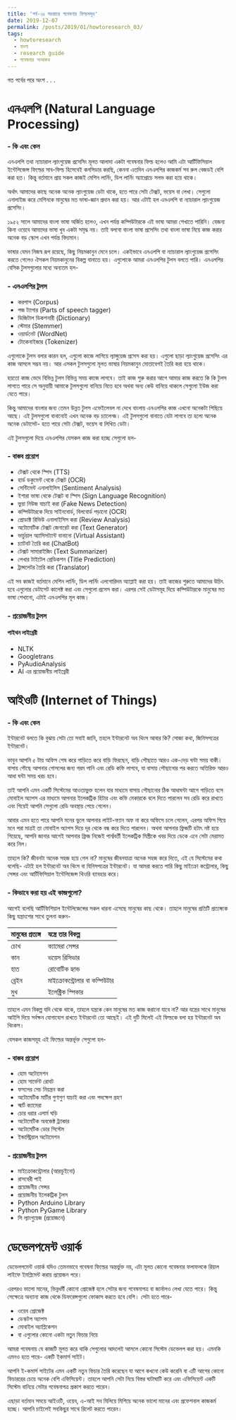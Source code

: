 ```yaml
---
title: 'পর্ব-৩ঃ সচরাচর গবেষণার ফিল্ডসমূহ'
date: 2019-12-07
permalink: /posts/2019/01/howtoresearch_03/
tags:
  - howtoresearch
  - বাংলা
  - research guide
  - গবেষনার অআকখ
---
```

গত পর্বের পরে অংশ . . .

# এনএলপি \(Natural Language Processing\)

### - কি এবং কেন

এনএলপি তথা ন্যাচারাল ল্যাংগুয়েজ প্রসেসিং মূলত আলাদা একটা গবেষনার ফিল্ড হলেও আমি এটা আর্টিফিসিয়াল ইন্টেলিজেন্স ফিল্ডের সাব-ফিল্ড হিসেবেই কনসিডার করছি, কেননা এতদিন এনএলপির কাজকর্ম সব রুল বেজডই বেশি করা হত। কিন্তু বর্তমানে প্রায় সকল কাজই মেশিন লার্নিং, ডিপ লার্নিং অ্যাপ্রোচে সলভ করা হয়ে থাকে। 

অর্থাৎ আমাদের কাছে অনেক অনেক ল্যাংগুয়েজ ডেটা থাকে, হতে পারে সেটা টেক্সট, ভয়েস বা লেখা। সেগুলো এনালাইজ করে মেশিনকে মানুষের মত ভাষা-জ্ঞান প্রদান করা হয়। আর এটাই হল এনএলপি বা ন্যাচারাল ল্যাংগুয়েজ প্রসেসিং। 

১৯৫২ সালে আমাদের বাংলা ভাষা অর্জিত হলেও, এখন পর্যন্ত কম্পিউটারকে এই ভাষা আমরা শেখাতে পারিনি। যেজন্য কিনা ওয়েবে আমাদের ভাষা খুব একটা সমৃদ্ধ নয়। তাই বলবো বাংলা ভাষা প্রসেসিং তথা বাংলা ভাষা নিয়ে কাজ করার অনেক বড় স্কোপ এখন পর্যন্ত বিদ্যমান। 

ভাষার যেমন নিজস্ব রূপ রয়েছে, কিছু নিয়মকানুন মেনে চলে। একইভাবে এনএলপি বা ন্যাচারাল ল্যাংগুয়েজ প্রসেসিং করতে গেলেও ঐসকল নিয়মকানুনের বিকল্প বানাতে হয়। এগুলোকে আমরা এনএলপির টুলস বলতে পারি। এনএলপির বেসিক টুলসগুলোর মধ্যে অন্যতম হল-

### - এনএলপির টুলস

* করপাস \(Corpus\)
* পজ ট্যাগার \(Parts of speech tagger\)
* ডিজিটাল ডিকশনারী \(Dictionary\)
* স্টেমার \(Stemmer\)
* ওয়ার্ডনেট \(WordNet\)
* টোকেনাইজার \(Tokenizer\)

এগুলোকে টুলস বলার কারন হল, এগুলো কাজে লাগিয়ে ল্যাঙ্গুয়েজ প্রসেস করা হয়। এগুলো ছাড়া ল্যাংগুয়েজ প্রসেসিং এর কাজ আসলে সম্ভব নয়। আর এসকল টুলসগুলো মূলত ভাষার নিয়মকানুন মোতাবেগই তৈরি করা হয়ে থাকে।

হয়তো কাজ ভেদে বিভিন্ন টুলস বিভিন্ন সময় কাজে লাগবে। তাই কাজ শুরু করার আগে আমার কাজ করতে কি কি টুলস লাগতে পারে সে অনুযায়ী আমাকে টুলসগুলো বানিয়ে নিতে হবে অথবা অন্য কেউ বানিয়ে থাকলে সেগুলো ইউজ করা যেতে পারে। 

কিন্তু আমাদের বাংলার জন্য তেমন উন্নত টুলস এভেইলেবল না দেখে বাংলায় এনএলপির কাজ এখনো অনেকটা পিছিয়ে আছে। এই টুলসগুলো বানানোই এখন অনেক বড় চ্যালেন্জ। এই টুলসগুলো বানাতে যেটা লাগবে তা হলো অনেক অনেক ডেটাসেট- হতে পারে সেটা টেক্সট, ভয়েস বা লিখিত ডেটা। 

এই টুলসগুলো দিয়ে এনএলপির যেসকল কাজ করা হচ্ছে সেগুলো হল-

### - বাস্তব প্রয়োগ

* টেক্সট থেকে স্পিস \(TTS\)
* হার্ড ডকুমেন্ট থেকে টেক্সট \(OCR\)
* সেন্টিমেন্ট এনালাইসিস \(Sentiment Analysis\)
* ইশারা ভাষা থেকে টেক্সট বা স্পিস \(Sign Language Recognition\) 
* ভুয়া নিউজ যাচাই করা \(Fake News Detection\) 
* কম্পিউটারকে দিয়ে সাইনবোর্ড, বিলবোর্ড পড়ানো \(OCR\)
* প্রোডাক্ট রিভিউ এনালাইসিস করা \(Review Analysis\)
* অটোমেটিক টেক্সট জেনারেট করা \(Text Generator\)
* ভার্চুয়াল অ্যাসিসট্যান্ট বানানো \(Virtual Assistant\) 
* চ্যাটবট তৈরি করা \(ChatBot\)
* টেক্সট সামারাইজিং \(Text Summarizer\) 
* লেখার টাইটেল প্রেডিকশন \(Title Prediction\)
* ট্রান্সলেটর তৈরি করা \(Translator\) 

এই সব কাজই বর্তমানে মেশিন লার্নিং, ডিপ লার্নিং এলগোরিদম অ্যাপ্লাই করা হয়। তাই কাজের শুরুতে আমাদের উচিৎ হবে এগুলোর ডেটাসেট কালেক্ট করা এবং সেগুলো প্রসেস করা। এরপর সেই ডেটাসমূহ দিয়ে কম্পিউটারকে মানুষের মত ভাষা শেখানো, এটাই এনএলপির মূল কাজ। 

### - প্রয়োজনীয় টুলস

#### পাইথন লাইব্রেরী

* NLTK
* Googletrans
* PyAudioAnalysis
* AI এর প্রয়োজনীয় লাইব্রেরী


# আইওটি \(Internet of Things\)

### - কি এবং কেন

ইন্টারনেট বলতে কি বুঝায় সেটা তো সবাই জানি, তহলে ইন্টারনেট অব থিংস আবার কি? সোজা কথা, জিনিসপত্রের ইন্টারনেট।

ভাবুন আপনি ৫ টায় অফিস শেষ করে গাড়িতে করে বাড়ি ফিরছেন, বাড়ি পৌছাতে আরও এক-দেড় ঘন্টা সময় বাকী। বাসায় পৌছে আপনার গোসলের জন্য গরম পানি এবং রেডি কফি লাগবে, যা বাসায় পৌছানোর পর করতে অতিরিক্ত আরও আধা ঘন্টা সময় খরচ হবে। 

তাই আপনি এমন একটি সিস্টেমের আওতাভুক্ত হলেন যার মাধ্যমে বাসায় পৌছানোর ঠিক আধাঘন্টা আগে গাড়িতে বসে মোবাইল অ্যাপস এর মাধ্যমে আপনার ইলেকট্রিক হিটার এবং কফি মেকারকে বলে দিতে পারলেন সব রেডি করে রাখতে এবং গিয়েই আপনি সেগুলো রেডি অবস্থায় পেয়ে গেলেন। 

আবার এমন হতে পারে আপনি মনের ভুলে আপনার লাইট-ফ্যান অফ না করে অফিসে চলে গেলেন, এরপর অফিস গিয়ে মনে পরা মাত্রই তা মোবাইল অ্যাপস দিয়ে দূর থেকে বন্ধ করে দিতে পারলেন। অথবা আপনার ফ্রিজটি হটাৎ নষ্ট হয়ে গিয়েছে, আপনি জানার আগেই আপনার ফ্রিজ নিজেই পার্শ্ববর্তী ইলেকট্রিক মিস্ত্রীকে খবর দিয়ে ডেকে এনে সেটা মেরামত করে নিল। 

তাহলে কি? জীবনটা অনেক সহজ হয়ে গেল না? মানুষের জীবনযাত্রা অনেক সহজ করে দিতে, এই যে সিস্টেমের কথা বলেছি- এটাই হল ইন্টারনেট অব থিংস বা যিনিসপত্রের ইন্টারনেট। যা আমরা করতে পারি কিছু মাইক্রো কন্ট্রোলার, কিছু সেন্সর এবং আর্টিফিসিয়াল ইন্টেলিজেন্স থিওরি ব্যাবহার করে। 

### - কিভাবে করা হয় এই কাজগুলো?

আগেই বলেছি আর্টিফিশিয়াল ইন্টেলিজেন্সের সকল ধারনা এসেছে মানুষের কাছ থেকে। তাহলে মানুষের প্রতিটি প্রত্যঙ্গকে কিছু যন্ত্রাংশের সাথে তুলনা করুন-

| মানুষের প্রত্যঙ্গ | যন্ত্রে তার বিকল্প |
| :--- | :--- |
| চোখ | ক্যামেরা সেন্সর |
| কান | ভয়েস রিসিভার |
| হাত | রোবোটিক হ্যান্ড |
| ব্রেইন | মাইক্রোকন্ট্রোলার বা কম্পিউটার |
| মুখ | ইলেক্ট্রিক স্পিকার |

তাহলে এমন বিকল্প যদি থেকে থাকে, তাহলে যন্ত্রকে কেন মানুষের মত কাজ করানো যাবে না? আর যন্ত্রের সাথে মানুষের আইপি দিয়ে সর্বক্ষন যোগাযোগ রাখতে ইন্টারনেট তো আছেই। এই দুটি মিলেই এই ফিল্ডকে বলা হয় ইন্টারনেট অব থিংকস।

যেসকল কাজসমূহ এই ফিল্ডের অন্তর্ভূক্ত সেগুলো হল-

### - বাস্তব প্রয়োগ

* হোম অটোমেশন 
* হোম সার্ভেন্ট রোবট
* ফসলের সেচ নিয়ন্ত্রন করা
* অটোমেটিক মাটির গুণাগুণ যাচাই করা এবং পদক্ষেপ গ্রহণ
* স্মার্ট ক্যামেরা 
* চোর ধরার এলার্ম ঘড়ি
* অটোমেটিক অবজেক্ট ট্র্যাকার
* অটোমেটিক ডোর সিস্টেম
* ইন্ডাস্ট্রিয়াল অটোমেশন

### - প্রয়োজনীয় টুলস

* মাইক্রোকন্ট্রোলার \(আরডুইনো\)
* রাসবেরী পাই 
* প্রয়োজনীয় সেন্সর
* প্রয়োজনীয় ইলেকট্রিক টুলস
* Python Arduino Library
* Python PyGame Library
* সি ল্যাংগুয়েজ \(প্রয়োজনে\)

# ডেভেলপমেন্ট ওয়ার্ক

ডেভেলপমেন্ট ওয়ার্ক যদিও তেমনভাবে গবেষনা ফিল্ডের অন্তর্ভুক্ত নয়, এটা মূলত কোনো গবেষনার ফলাফলকে রিয়াল লাইফে ইমপ্লিমেন্ট করায় প্রয়োজন পরে। 

এরপরও ভালো মানের, ভিন্নধর্মী কোনো প্রোজেক্ট হলে সেটার জন্য গবেষনাপত্র বা জার্নালও লেখা যেতে পারে। কিন্তু সেক্ষেত্রে অন্যান্য কাজ থেকে ডিফরেন্সগুলো ফোকাস করতে হবে বেশি। সেটা হতে পারে-

* ওয়েব প্রোজেক্ট
* ডেস্কটপ অ্যাপস
* মোবাইল অ্যাপ্লিকেশন 
* বা এগুলোর কোনো একটা নতুন ফিচার নিয়ে

আমরা গবেষনায় যে কাজটি মূলত করে থাকি সেগুলোর আদলেই আসলে কোনো সিস্টেম ডেভেলপ করা হয়। এমনকি এমনও হতে পারে- একটি ইকমার্স সাইট।

আপনি ই-কমার্স সাইটের এমন একটি নতুন ফিচার তৈরি করেছেন যা আগে কখনো কেউ করেনি বা এটি আগের কোনো ফিচাররের চেয়ে অনেক বেশি এফিসিয়েন্ট। তাহলে আপনি সেটা নিয়ে বিস্তর ঘাটাঘাটি করে এবং এফিসিয়েন্ট একটি সিস্টেম বানিয়ে সেটার গবেষনাপত্র প্রকাশ করতে পারেন। 

এছাড়া বর্তমান সময়ে আইওটি, ওয়েব, এ-আই সব মিলিয়ে মিশিয়ে অনেক ভালো মানের এবং প্রফেশনাল কাজকর্ম হচ্ছে। আপনি চাইলেই সবকিছুর সাথে রিলেট করতে পারেন।

